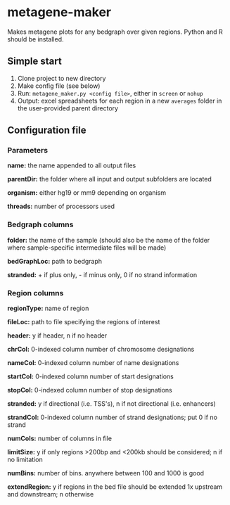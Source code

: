 metagene-maker
==============

Makes metagene plots for any bedgraph over given regions. Python and R should be installed.

Simple start
----------

1. Clone project to new directory
2. Make config file (see below)
3. Run: `metagene_maker.py <config file>`, either in `screen` or `nohup`
4. Output: excel spreadsheets for each region in a new `averages` folder in the user-provided parent directory

Configuration file
--------

### Parameters
**name:** the name appended to all output files

**parentDir:** the folder where all input and output subfolders are located

**organism:** either hg19 or mm9 depending on organism

**threads:** number of processors used

### Bedgraph columns
**folder:** the name of the sample (should also be the name of the folder where sample-specific intermediate files will be made)

**bedGraphLoc:** path to bedgraph

**stranded:** + if plus only, - if minus only, 0 if no strand information

### Region columns
**regionType:** name of region

**fileLoc:** path to file specifying the regions of interest

**header:** y if header, n if no header

**chrCol:** 0-indexed column number of chromosome designations

**nameCol:** 0-indexed column number of name designations

**startCol:** 0-indexed column number of start designations

**stopCol:** 0-indexed column number of stop designations

**stranded:** y if directional (i.e. TSS's), n if not directional (i.e. enhancers)

**strandCol:** 0-indexed column number of strand designations; put 0 if no strand

**numCols:** number of columns in file

**limitSize:** y if only regions >200bp and <200kb should be considered; n if no limitation

**numBins:** number of bins. anywhere between 100 and 1000 is good

**extendRegion:** y if regions in the bed file should be extended 1x upstream and downstream; n otherwise


